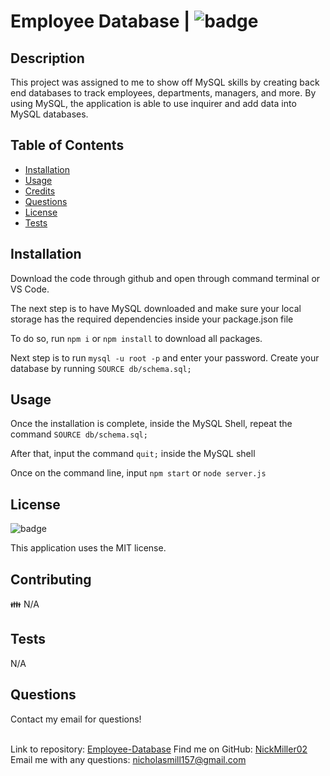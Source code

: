 # Employee Database | ![badge](https://img.shields.io/badge/license-MIT-brightgreen)<br />

## Description
This project was assigned to me to show off MySQL skills by creating back end databases to track
employees, departments, managers, and more. By using MySQL, the application is able to use inquirer
and add data into MySQL databases.

## Table of Contents

- [Installation](#installation)
- [Usage](#usage)
- [Credits](#credits)
- [Questions](#questions)
- [License](#license)
- [Tests](#tests)

## Installation
Download the code through github and open through command terminal or VS Code.

The next step is to have MySQL downloaded and make sure your local storage has
the required dependencies inside your package.json file

To do so, run ```npm i``` or ```npm install``` to download all packages.

Next step is to run ```mysql -u root -p``` and enter your password.
Create your database by running ```SOURCE db/schema.sql;```


## Usage
Once the installation is complete, inside the MySQL Shell, repeat the command ```SOURCE db/schema.sql;```

After that, input the command ```quit;``` inside the MySQL shell

Once on the command line, input ```npm start``` or ```node server.js```


## License

![badge](https://img.shields.io/badge/license-MIT-brightgreen)

This application uses the MIT license.

## Contributing
👪 N/A

## Tests
N/A

## Questions
Contact my email for questions! <br />
<br />

Link to repository: [Employee-Database](https://github.com/NickMiller02/employee-database)
Find me on GitHub: [NickMiller02](https://github.com/NickMiller02)<br />
Email me with any questions: nicholasmill157@gmail.com<br /><br />